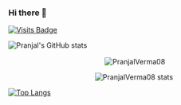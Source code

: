 ### Hi there 👋
[![Visits Badge](https://badges.pufler.dev/visits/PranjalVerma08/PranjalVerma08)](https://github.com/PranjalVerma08)
<!--
**PranjalVerma08/PranjalVerma08** is a ✨ _special_ ✨ repository because its `README.md` (this file) appears on your GitHub profile.

Here are some ideas to get you started:

- 🌱 I'm a pre-final year Undergraduate student at the Indian Institute of Technology (IIT), Guwahati.
- 🔭 I’m currently working on ...
- 👯 I’m looking to collaborate on ...
- 🤔 I’m looking for help with ...
- 💬 Ask me about ...
- 📫 How to reach me: ...
- 😄 Pronouns: ...
- ⚡ Fun fact: ...
-->


![Pranjal's GitHub stats](https://github-readme-stats.vercel.app/api?username=PranjalVerma08&show_icons=true&theme=radical)
<p align="center">&nbsp;<img align="center" src="https://github-readme-stats.vercel.app/api?username=PranjalVerma08&show_icons=true&theme=radical" alt="PranjalVerma08" /></p>

<p align="center"><img align="center" src="https://github-readme-stats.vercel.app/api/top-langs/?username=PranjalVerma08&layout=compact&theme=radical" alt="PranjalVerma08 stats" /></p>

[![Top Langs](https://github-readme-stats.vercel.app/api/top-langs/?username=PranjalVerma08)](https://github.com/PranjalVerma08/github-readme-stats)






